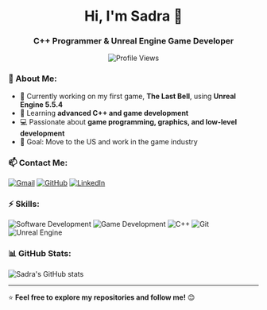 <h1 align="center">Hi, I'm Sadra 👋</h1>
<h3 align="center">C++ Programmer & Unreal Engine Game Developer</h3>

<p align="center">
  <img src="https://komarev.com/ghpvc/?username=sadranik11&label=Profile+Views&color=blueviolet&style=flat" alt="Profile Views" />
</p>

### 🚀 About Me:
- 🔭 Currently working on my first game, **The Last Bell**, using **Unreal Engine 5.5.4**
- 🌱 Learning **advanced C++ and game development**
- 💻 Passionate about **game programming, graphics, and low-level development**
- 🎯 Goal: Move to the US and work in the game industry

### 📫 Contact Me:
[![Gmail](https://img.shields.io/badge/Gmail-red?style=for-the-badge&logo=gmail&logoColor=white)](mailto:sadranik117r@gmail.com)
[![GitHub](https://img.shields.io/badge/GitHub-gray?style=for-the-badge&logo=github&logoColor=white)](https://github.com/sadranik11)
[![LinkedIn](https://img.shields.io/badge/LinkedIn-blue?style=for-the-badge&logo=linkedin&logoColor=white)](https://www.linkedin.com/in/sadra-nik-315069362/)

### ⚡ Skills:
![Software Development](https://img.shields.io/badge/Software%20Development-purple?style=for-the-badge)
![Game Development](https://img.shields.io/badge/Game%20Development-green?style=for-the-badge)
![C++](https://img.shields.io/badge/C++-blue?style=for-the-badge&logo=cplusplus&logoColor=white)
![Git](https://img.shields.io/badge/Git-orange?style=for-the-badge&logo=git&logoColor=white)
![Unreal Engine](https://img.shields.io/badge/Unreal%20Engine-black?style=for-the-badge&logo=unrealengine&logoColor=white)

### 📊 GitHub Stats:
![Sadra's GitHub stats](https://github-readme-stats.vercel.app/api?username=sadranik11&show_icons=true&theme=dark)

---
⭐ **Feel free to explore my repositories and follow me!** 😊
